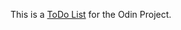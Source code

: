 This is a <a href="https://Appletri.github.io/todo-list/" rel="nofollow" target="_blank">ToDo List</a> for the Odin Project.
